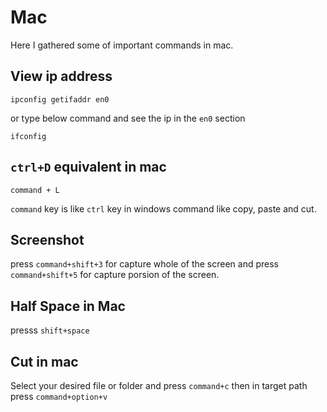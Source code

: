 # Mac
Here I gathered some of important commands in mac.

## View ip address
```
ipconfig getifaddr en0
```

or type below command and see the ip in the `en0` section
```
ifconfig
```

## `ctrl+D` equivalent in mac
`command + L`

`command` key is like `ctrl` key in windows command like copy, paste and cut.


## Screenshot 

press `command+shift+3` for capture whole of the screen and press `command+shift+5` for capture porsion of the screen.


## Half Space in Mac
presss `shift+space`

## Cut in mac
Select your desired file or folder and press `command+c` then in target path press `command+option+v`
